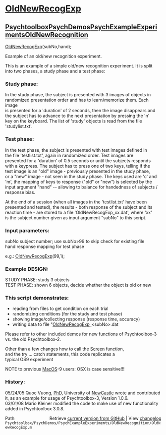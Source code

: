 # [OldNewRecogExp](OldNewRecogExp)
## [Psychtoolbox](Psychtoolbox)[PsychDemos](PsychDemos)[PsychExampleExperiments](PsychExampleExperiments)[OldNewRecognition](OldNewRecognition)

[OldNewRecogExp](OldNewRecogExp)(subNo,hand);  
  
Example of an old/new recognition experiment.  
  
This is an example of a simple old/new recognition experiment. It is split  
into two phases, a study phase and a test phase:  
  
### Study phase:  
  
In the study phase, the subject is presented with 3 images of objects in  
randomized presentation order and has to learn/memorize them. Each image  
is presented for a 'duration' of 2 seconds, then the image disappears and  
the subject has to advance to the next presentation by pressing the 'n'  
key on the keyboard. The list of 'study' objects is read from the file  
'studylist.txt'.  
  
### Test phase:  
  
In the test phase, the subject is presented with test images defined in  
the file 'testlist.txt', again in randomized order. Test images are  
presented for a 'duration' of 0.5 seconds or until the subjects responds  
with a keypress. The subject has to press one of two keys, telling if the  
test image is an "old" image - previously presented in the study phase,  
or a "new" image - not seen in the study phase. The keys used are 'c' and  
'm', the mapping of keys to response ("old" or "new") is selected by the  
input argument "hand" -- allowing to balance for handedness of subjects /  
response bias.  
  
At the end of a session (when all images in the 'testlist.txt' have been  
presented and tested), the results - both response of the subject and its  
reaction time - are stored to a file 'OldNewRecogExp\_xx.dat', where 'xx'  
is the subject number given as input argument "subNo" to this script.  
  
### Input parameters:  
  
subNo    subject number; use subNo\>99 to skip check for existing file  
hand     response mapping for test phase  
  
e.g.: [OldNewRecogExp](OldNewRecogExp)(99,1);  
  
### Example DESIGN:  
  
STUDY PHASE: study 3 objects  
TEST  PHASE: shown 6 objects, decide whether the object is old or new  
  
### This script demonstrates:  
  
   - reading from files to get condition on each trial  
   - randomizing conditions (for the study and test phase)  
   - showing image/collecting response (response time, accuracy)  
   - writing data to file "[OldNewRecogExp](OldNewRecogExp)\_<subNo\>.dat  
  
Please refer to other included demos for new functions of Psychtoolbox-3  
vs. the old Psychtoolbox-2.  
  
Other than a few changes how to call the [Screen](Screen) function,  
and the try ... catch statements, this code replicates a  
typical OS9 experiment  
  
NOTE to previous [MacOS](MacOS)-9 users: OSX is case sensitive!!!  
  
### History:  
  
05/24/05 Quoc Vuong, [PhD](PhD), University of [NewCastle](NewCastle) wrote and contributed  
it, as an example for usage of Psychtoolbox-3, Version 1.0.6.  
03/01/08 Mario Kleiner modified the code to make use of new functionality  
added in Psychtoolbox 3.0.8.  




<div class="code_header" style="text-align:right;">
  <span style="float:left;">Path&nbsp;&nbsp;</span> <span class="counter">Retrieve <a href=
  "https://raw.github.com/Psychtoolbox-3/Psychtoolbox-3/beta/Psychtoolbox/PsychDemos/PsychExampleExperiments/OldNewRecognition/OldNewRecogExp.m">current version from GitHub</a> | View <a href=
  "https://github.com/Psychtoolbox-3/Psychtoolbox-3/commits/beta/Psychtoolbox/PsychDemos/PsychExampleExperiments/OldNewRecognition/OldNewRecogExp.m">changelog</a></span>
</div>
<div class="code">
  <code>Psychtoolbox/PsychDemos/PsychExampleExperiments/OldNewRecognition/OldNewRecogExp.m</code>
</div>

